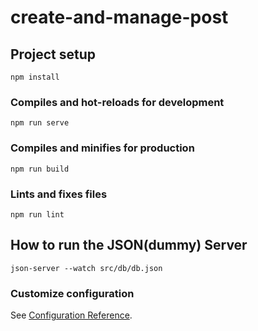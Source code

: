# create-and-manage-post

## Project setup
```
npm install
```

### Compiles and hot-reloads for development
```
npm run serve
```

### Compiles and minifies for production
```
npm run build
```

### Lints and fixes files
```
npm run lint
```

## How to run the JSON(dummy) Server
```
json-server --watch src/db/db.json
```
### Customize configuration
See [Configuration Reference](https://cli.vuejs.org/config/).